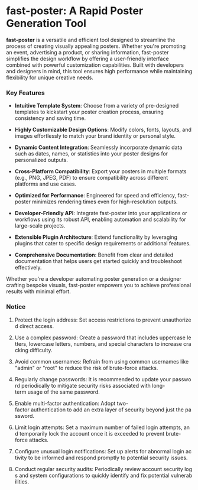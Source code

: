# fast-poster: A Rapid Poster Generation Tool

**fast-poster** is a versatile and efficient tool designed to streamline the process of creating visually appealing posters. Whether you're promoting an event, advertising a product, or sharing information, fast-poster simplifies the design workflow by offering a user-friendly interface combined with powerful customization capabilities. Built with developers and designers in mind, this tool ensures high performance while maintaining flexibility for unique creative needs.

### Key Features

- **Intuitive Template System**: Choose from a variety of pre-designed templates to kickstart your poster creation process, ensuring consistency and saving time.
  
- **Highly Customizable Design Options**: Modify colors, fonts, layouts, and images effortlessly to match your brand identity or personal style.

- **Dynamic Content Integration**: Seamlessly incorporate dynamic data such as dates, names, or statistics into your poster designs for personalized outputs.

- **Cross-Platform Compatibility**: Export your posters in multiple formats (e.g., PNG, JPEG, PDF) to ensure compatibility across different platforms and use cases.

- **Optimized for Performance**: Engineered for speed and efficiency, fast-poster minimizes rendering times even for high-resolution outputs.

- **Developer-Friendly API**: Integrate fast-poster into your applications or workflows using its robust API, enabling automation and scalability for large-scale projects.

- **Extensible Plugin Architecture**: Extend functionality by leveraging plugins that cater to specific design requirements or additional features.

- **Comprehensive Documentation**: Benefit from clear and detailed documentation that helps users get started quickly and troubleshoot effectively.

Whether you're a developer automating poster generation or a designer crafting bespoke visuals, fast-poster empowers you to achieve professional results with minimal effort.

### Notice

1.  Protect the login address: Set access restrictions to prevent unauthorized direct access.
    
2.  Use a complex password: Create a password that includes uppercase letters, lowercase letters, numbers, and special characters to increase cracking difficulty.
    
3.  Avoid common usernames: Refrain from using common usernames like "admin" or "root" to reduce the risk of brute-force attacks.
    
4.  Regularly change passwords: It is recommended to update your password periodically to mitigate security risks associated with long-term usage of the same password.
    
5.  Enable multi-factor authentication: Adopt two-factor authentication to add an extra layer of security beyond just the password.
    
6.  Limit login attempts: Set a maximum number of failed login attempts, and temporarily lock the account once it is exceeded to prevent brute-force attacks.
    
7.  Configure unusual login notifications: Set up alerts for abnormal login activity to be informed and respond promptly to potential security issues.
    
8.  Conduct regular security audits: Periodically review account security logs and system configurations to quickly identify and fix potential vulnerabilities.
        